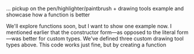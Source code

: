 ... pickup on the pen/highlighter/paintbrush + drawing tools example and showcase how a function is better

We'll explore functions soon, but I want to show one example now. I mentioned earlier that the constructor form—as opposed to the literal form—was better for custom types. We've defined three custom drawing tool types above. This code works just fine, but by creating a function
